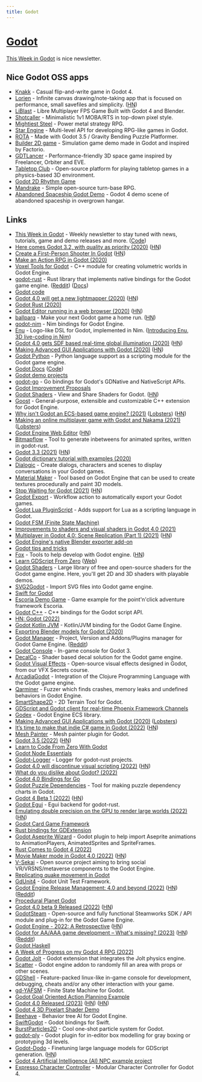```yaml
---
title: Godot
---
```


# [Godot](https://godotengine.org/)

[This Week in Godot](https://thisweekingodot.com/) is nice newsletter.

## Nice Godot OSS apps

- [Knakk](https://github.com/raffomania/knakk) - Casual flip-and-write game in Godot 4.
- [Lorien](https://github.com/mbrlabs/Lorien) - Infinite canvas drawing/note-taking app that is focused on performance, small savefiles and simplicity. ([HN](https://news.ycombinator.com/item?id=31717007))
- [LiBlast](https://codeberg.org/unfa/Liblast) - Libre Multiplayer FPS Game Built with Godot 4 and Blender.
- [Shotcaller](https://github.com/spicylobstergames/shotcaller-godot) - Minimalistic 1v1 MOBA/RTS in top-down pixel style.
- [Mightiest Steel](https://github.com/AaronWizard/LegendsOfMajesticSteel) - Power metal strategy RPG.
- [Star Engine](https://github.com/mr-pedro-braga/star-engine-core) - Multi-level API for developing RPG-like games in Godot.
- [ROTA](https://github.com/HarmonyHoney/ROTA) - Made with Godot 3.5 / Gravity Bending Puzzle Platformer.
- [Builder 2D game](https://github.com/GDQuest/godot-2d-builder) - Simulation game demo made in Godot and inspired by Factorio.
- [GDTLancer](https://github.com/roalyr/GDTLancer) - Performance-friendly 3D space game inspired by Freelancer, Orbiter and EVE.
- [Tabletop Club](https://github.com/drwhut/tabletop-club) - Open-source platform for playing tabletop games in a physics-based 3D environment.
- [Godot 2D Rhythm Game](https://github.com/GDQuest/godot-2d-rhythm)
- [Mandrake](https://github.com/Akademya/mandrake) - Simple open-source turn-base RPG.
- [Abandoned Spaceship Godot Demo](https://github.com/perfoon/Abandoned-Spaceship-Godot-Demo) - Godot 4 demo scene of abandoned spaceship in overgrown hangar.

## Links

- [This Week in Godot](https://thisweekingodot.com/) - Weekly newsletter to stay tuned with news, tutorials, game and demo releases and more. ([Code](https://github.com/albizures/ThisWeekInGodot))
- [Here comes Godot 3.2, with quality as priority (2020)](https://godotengine.org/article/here-comes-godot-3-2) ([HN](https://news.ycombinator.com/item?id=22179572))
- [Create a First-Person Shooter In Godot](https://godottutorials.pro/fps-godot-tutorial/) ([HN](https://news.ycombinator.com/item?id=22373006))
- [Make an Action RPG in Godot (2020)](https://www.youtube.com/watch?v=mAbG8Oi-SvQ&list=PL9FzW-m48fn2SlrW0KoLT4n5egNdX-W9a)
- [Voxel Tools for Godot](https://github.com/Zylann/godot_voxel) - C++ module for creating volumetric worlds in Godot Engine.
- [godot-rust](https://github.com/godot-rust/godot-rust) - Rust library that implements native bindings for the Godot game engine. ([Reddit](https://www.reddit.com/r/rust/comments/thv703/godotrust_010_released/)) ([Docs](https://godot-rust.github.io/))
- [Godot code](https://github.com/godotengine/godot)
- [Godot 4.0 will get a new lightmapper (2020)](https://godotengine.org/article/godot-40-will-get-new-modernized-lightmapper) ([HN](https://news.ycombinator.com/item?id=23128518))
- [Godot Rust (2020)](https://hagsteel.com/posts/godot-rust/)
- [Godot Editor running in a web browser (2020)](https://godotengine.org/article/godot-editor-running-web-browser) ([HN](https://news.ycombinator.com/item?id=23354286))
- [ballparq](https://ballparq.games/) - Make your next Godot game a home run. ([HN](https://news.ycombinator.com/item?id=23382786))
- [godot-nim](https://github.com/pragmagic/godot-nim) - Nim bindings for Godot Engine.
- [Enu](https://github.com/dsrw/enu) - Logo-like DSL for Godot, implemented in Nim. ([Introducing Enu, 3D live-coding in Nim](https://www.youtube.com/watch?v=3l6tsKM1cY8))
- [Godot 4.0 gets SDF based real-time global illumination (2020)](https://godotengine.org/article/godot-40-gets-sdf-based-real-time-global-illumination) ([HN](https://news.ycombinator.com/item?id=23668918))
- [Making Advanced GUI Applications with Godot (2020)](https://medium.com/swlh/what-makes-godot-engine-great-for-advance-gui-applications-b1cfb941df3b) ([HN](https://news.ycombinator.com/item?id=24043427))
- [Godot Python](https://github.com/touilleMan/godot-python) - Python language support as a scripting module for the Godot game engine.
- [Godot Docs](https://docs.godotengine.org/en/stable/) ([Code](https://github.com/godotengine/godot-docs))
- [Godot demo projects](https://github.com/godotengine/godot-demo-projects)
- [godot-go](https://github.com/godot-go/godot-go) - Go bindings for Godot's GDNative and NativeScript APIs.
- [Godot Improvement Proposals](https://github.com/godotengine/godot-proposals)
- [Godot Shaders](https://godotshaders.com/) - View and Share Shaders for Godot. ([HN](https://news.ycombinator.com/item?id=26025742))
- [Goost](https://github.com/goostengine/goost) - General-purpose, extensible and customizable C++ extension for Godot Engine.
- [Why isn't Godot an ECS-based game engine? (2021)](https://godotengine.org/article/why-isnt-godot-ecs-based-game-engine) ([Lobsters](https://lobste.rs/s/hzqlgc/why_isn_t_godot_ecs_based_game_engine)) ([HN](https://news.ycombinator.com/item?id=26284158))
- [Making an online multiplayer game with Godot and Nakama (2021)](https://heroiclabs.com/blog/announcements/godot-fishgame/) ([Lobsters](https://lobste.rs/s/rikico/making_online_multiplayer_game_with))
- [Godot Engine Web Editor](https://editor.godotengine.org/releases/latest/) ([HN](https://news.ycombinator.com/item?id=26528835))
- [Bitmapflow](https://github.com/Bauxitedev/bitmapflow) - Tool to generate inbetweens for animated sprites, written in godot-rust.
- [Godot 3.3 (2021)](https://godotengine.org/article/godot-3-3-has-arrived) ([HN](https://news.ycombinator.com/item?id=26896340))
- [Godot dictionary tutorial with examples (2020)](https://generalistprogrammer.com/godot/godot-dictionary-tutorial-with-examples/)
- [Dialogic](https://github.com/coppolaemilio/dialogic) - Create dialogs, characters and scenes to display conversations in your Godot games.
- [Material Maker](https://github.com/RodZill4/material-maker) - Tool based on Godot Engine that can be used to create textures procedurally and paint 3D models.
- [Stop Waiting for Godot (2021)](https://itch.io/jam/stop-waiting-for-godot) ([HN](https://news.ycombinator.com/item?id=28352397))
- [Godot Export](https://github.com/firebelley/godot-export) - Workflow action to automatically export your Godot games.
- [Godot Lua PluginScript](https://github.com/gilzoide/godot-lua-pluginscript) - Adds support for Lua as a scripting language in Godot.
- [Godot FSM (Finite State Machine)](https://github.com/godot-addons/godot-finite-state-machine)
- [Improvements to shaders and visual shaders in Godot 4.0 (2021)](https://godotengine.org/article/improvements-shaders-visual-shaders-godot-4)
- [Multiplayer in Godot 4.0: Scene Replication (Part 1) (2021)](https://godotengine.org/article/multiplayer-changes-godot-4-0-report-4) ([HN](https://news.ycombinator.com/item?id=29362912))
- [Godot Engine's native Blender exporter add-on](https://github.com/godotengine/godot-blender-exporter)
- [Godot tips and tricks](https://github.com/me2beats/godot-tips-and-tricks)
- [Fox](https://github.com/uralys/fox) - Tools to help develop with Godot engine. ([HN](https://news.ycombinator.com/item?id=29714408))
- [Learn GDScript From Zero](https://github.com/GDQuest/learn-gdscript) ([Web](https://gdquest.github.io/learn-gdscript/))
- [Godot Shaders](https://github.com/GDQuest/godot-shaders) - Large library of free and open-source shaders for the Godot game engine. Here, you'll get 2D and 3D shaders with playable demos.
- [SVG2Godot](https://github.com/pixelriot/SVG2Godot) - Import SVG files into Godot game engine.
- [Swift for Godot](https://github.com/kelvin13/godot-swift)
- [Escoria Demo Game](https://github.com/godot-escoria/escoria-demo-game) - Game example for the point'n'click adventure framework Escoria.
- [Godot C++](https://github.com/godotengine/godot-cpp) - C++ bindings for the Godot script API.
- [HN: Godot (2022)](https://news.ycombinator.com/item?id=30622830)
- [Godot Kotlin JVM](https://github.com/utopia-rise/godot-kotlin-jvm) - Kotlin/JVM binding for the Godot Game Engine.
- [Exporting Blender models for Godot (2020)](https://tam7t.com/blender-godot-export/)
- [Godot Manager](https://github.com/eumario/godot-manager) - Project, Version and Addons/Plugins manager for Godot Game Engine. ([Reddit](https://www.reddit.com/r/godot/comments/tj62bj/godot_manager_v010_release/))
- [Godot Console](https://github.com/quentincaffeino/godot-console) - In-game console for Godot 3.
- [DecalCo](https://github.com/Master-J/DecalCo) - Shader based decal solution for the Godot game engine.
- [Godot Visual Effects](https://github.com/GDQuest/godot-visual-effects) - Open-source visual effects designed in Godot, from our VFX Secrets course.
- [ArcadiaGodot](https://github.com/arcadia-unity/ArcadiaGodot) - Integration of the Clojure Programming Language with the Godot game engine.
- [Qarminer](https://github.com/qarmin/Qarminer) - Fuzzer which finds crashes, memory leaks and undefined behaviors in Godot Engine.
- [SmartShape2D](https://github.com/SirRamEsq/SmartShape2D) - 2D Terrain Tool for Godot.
- [GDScript and Godot client for real-time Phoenix Framework Channels](https://github.com/alfredbaudisch/GodotPhoenixChannels)
- [Godex](https://github.com/GodotECS/godex) - Godot Engine ECS library.
- [Making Advanced GUI Applications with Godot (2020)](https://medium.com/swlh/what-makes-godot-engine-great-for-advance-gui-applications-b1cfb941df3b) ([Lobsters](https://lobste.rs/s/uka8eq/making_advanced_gui_applications_with))
- [It’s time to make that indie C# game in Godot (2022)](https://jolexxa.medium.com/its-time-to-make-that-indie-c-game-in-godot-cea383151470) ([HN](https://news.ycombinator.com/item?id=32096575))
- [Mesh Painter](https://github.com/StrayEddy/GodotPlugin-MeshPainter) - Mesh painter plugin for Godot.
- [Godot 3.5 (2022)](https://godotengine.org/article/godot-3-5-cant-stop-wont-stop) ([HN](https://news.ycombinator.com/item?id=32357248))
- [Learn to Code From Zero With Godot](https://gdquest.mavenseed.com/courses/learn-to-code-from-zero-with-godot)
- [Godot Node Essentials](https://gdquest.mavenseed.com/courses/godot-node-essentials)
- [Godot-Logger](https://github.com/jdno/godot-logger) - Logger for godot-rust projects.
- [Godot 4.0 will discontinue visual scripting (2022)](https://godotengine.org/article/godot-4-will-discontinue-visual-scripting) ([HN](https://news.ycombinator.com/item?id=32571893))
- [What do you dislike about Godot? (2022)](https://twitter.com/godotengine/status/1565948428126937089)
- [Godot 4.0 Bindings for Go](https://github.com/readykit/gd)
- [Godot Puzzle Dependencies](https://github.com/nathanhoad/godot_puzzle_dependencies) - Tool for making puzzle dependency charts in Godot.
- [Godot 4 Beta 1 (2022)](https://godotengine.org/article/dev-snapshot-godot-4-0-beta-1) ([HN](https://news.ycombinator.com/item?id=32856034))
- [Godot Egui](https://github.com/setzer22/godot-egui) - Egui backend for godot-rust.
- [Emulating double precision on the GPU to render large worlds (2022)](https://godotengine.org/article/emulating-double-precision-gpu-render-large-worlds) ([HN](https://news.ycombinator.com/item?id=33237338))
- [Godot Card Game Framework](https://github.com/db0/godot-card-game-framework)
- [Rust bindings for GDExtension](https://github.com/godot-rust/gdextension)
- [Godot Aseprite Wizard](https://github.com/viniciusgerevini/godot-aseprite-wizard) - Godot plugin to help import Aseprite animations to AnimationPlayers, AnimatedSprites and SpriteFrames.
- [Rust Comes to Godot 4 (2022)](https://www.youtube.com/watch?v=d-hZv5ztr34)
- [Movie Maker mode in Godot 4.0 (2022)](https://godotengine.org/article/movie-maker-mode-arrives-in-godot-4) ([HN](https://news.ycombinator.com/item?id=33598256))
- [V-Sekai](https://github.com/V-Sekai/v-sekai-game) - Open source project aiming to bring social VR/VRSNS/metaverse components to the Godot Engine.
- [Replicating quake movement in Godot](https://github.com/axel37/godot-quake-movement)
- [GdUnit4](https://github.com/MikeSchulze/gdUnit4) - Godot Unit Test Framework.
- [Godot Engine Release Management: 4.0 and beyond (2022)](https://godotengine.org/article/release-management-4-0-and-beyond) ([HN](https://news.ycombinator.com/item?id=33793281)) ([Reddit](https://www.reddit.com/r/godot/comments/z801lr/release_management_40_and_beyond/))
- [Procedural Planet Godot](https://github.com/athillion/ProceduralPlanetGodot)
- [Godot 4.0 beta 9 Released (2022)](https://godotengine.org/article/dev-snapshot-godot-4-0-beta-9) ([HN](https://news.ycombinator.com/item?id=34052510))
- [GodotSteam](https://github.com/Gramps/GodotSteam) - Open-source and fully functional Steamworks SDK / API module and plug-in for the Godot Game Engine.
- [Godot Engine - 2022: A Retrospective](https://godotengine.org/article/2022-retrospective) ([HN](https://news.ycombinator.com/item?id=34197098))
- [Godot for AA/AAA game development – What's missing? (2023)](https://godotengine.org/article/whats-missing-in-godot-for-aaa/) ([HN](https://news.ycombinator.com/item?id=34401530)) ([Reddit](https://www.reddit.com/r/godot/comments/10dn40y/godot_for_aaaaa_game_development_whats_missing/))
- [Godot Haskell](https://github.com/SimulaVR/godot-haskell)
- [A Week of Progress on my Godot 4 RPG (2022)](https://www.youtube.com/watch?v=sYcJP5GyRa4)
- [Godot Jolt](https://github.com/godot-jolt/godot-jolt) - Godot extension that integrates the Jolt physics engine.
- [Scatter](https://github.com/HungryProton/scatter) - Godot engine addon to randomly fill an area with props or other scenes.
- [GDShell](https://github.com/Kubulambula/Godot-GDShell) - Feature-packed linux-like in-game console for development, debugging, cheats and/or any other interaction with your game.
- [gd-YAFSM](https://github.com/imjp94/gd-YAFSM) - Finite State Machine for Godot.
- [Godot Goal Oriented Action Planning Example](https://github.com/viniciusgerevini/godot-goap)
- [Godot 4.0 Released (2023)](https://godotengine.org/article/godot-4-0-sets-sail/) ([HN](https://news.ycombinator.com/item?id=34984494)) ([HN](https://news.ycombinator.com/item?id=34982889))
- [Godot 4 3D Pixelart Shader Demo](https://github.com/leopeltola/Godot-3d-pixelart-demo)
- [Beehave](https://github.com/bitbrain/beehave) - Behavior tree AI for Godot Engine.
- [SwiftGodot](https://github.com/migueldeicaza/SwiftGodot) - Godot bindings for Swift.
- [BurstParticles2D](https://github.com/uzkbwza/BurstParticles2D) - Cool one-shot particle system for Godot.
- [godot-ply](https://github.com/jarneson/godot-ply) - Godot plugin for in-editor box modelling for gray boxing or prototyping 3d levels.
- [Godot-Dodo](https://github.com/minosvasilias/godot-dodo) - Finetuning large language models for GDScript generation. ([HN](https://news.ycombinator.com/item?id=35681357))
- [Godot 4 Artificial Intelligence (AI) NPC example project](https://github.com/teddybear082/godot-gordon-freeman)
- [Expresso Character Controller](https://github.com/expressobits/character-controller) - Modular Character Controller for Godot 4.
